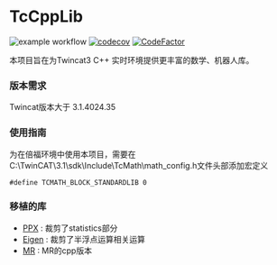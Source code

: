 # TcCppLib

![example workflow](https://github.com/Link2Link/TcCppLib/actions/workflows/CI.yml/badge.svg)
[![codecov](https://codecov.io/gh/Link2Link/TcCppLib/branch/main/graph/badge.svg?token=HLMZ1YV51X)](https://codecov.io/gh/Link2Link/TcCppLib)
[![CodeFactor](https://www.codefactor.io/repository/github/link2link/tccpplib/badge)](https://www.codefactor.io/repository/github/link2link/tccpplib)

本项目旨在为Twincat3 C++ 实时环境提供更丰富的数学、机器人库。
### 版本需求
Twincat版本大于 3.1.4024.35

### 使用指南
为在倍福环境中使用本项目，需要在C:\TwinCAT\3.1\sdk\Include\TcMath\math_config.h文件头部添加宏定义
```angular2html
#define TCMATH_BLOCK_STANDARDLIB 0
```

### 移植的库

- [PPX](https://github.com/Xtinc/matrix) : 裁剪了statistics部分
- [Eigen](https://eigen.tuxfamily.org/index.php?title=Main_Page) : 裁剪了半浮点运算相关运算
- [MR](https://github.com/Le0nX/ModernRoboticsCpp.git) : MR的cpp版本

